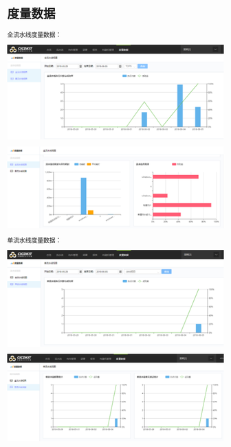 # 度量数据

全流水线度量数据：

![-w2020](../assets/bk-cicdkit-28.png)

![-w2020](../assets/bk-cicdkit-29.png)

单流水线度量数据：

![-w2020](../assets/bk-cicdkit-30.png)

![-w2020](../assets/bk-cicdkit-31.png)
